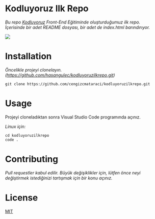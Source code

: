 # Kodluyoruz Ilk Repo
*Bu repo [Kodluyoruz](https://www.kodluyoruz.org/) Front-End Eğitiminde oluşturduğumuz ilk repo. İçerisinde bir adet README dosyası, bir adet de index.html barındırıyor.*

![](https://github.com/hasangulec/kodluyoruzilkrepo/tree/main/images/repo.png)

# Installation
*Öncelikle projeyi clonelayın. (https://github.com/hasangulec/kodluyoruzilkrepo.git)*

`git clone https://github.com/cengizcmataraci/kodluyoruzilkrepo.git`

# Usage
Projeyi cloneladıktan sonra Visual Studio Code programında açınız.

*Linux için:*

```
cd kodluyoruzilkrepo
code .
```

# Contributing
*Pull requestler kabul edilir. Büyük değişiklikler için, lütfen önce neyi değiştirmek istediğinizi tartışmak için bir konu açınız.*

# License
[MIT](https://choosealicense.com/licenses/mit/)